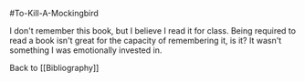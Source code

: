 #To-Kill-A-Mockingbird

I don't remember this book, but I believe I read it for class.  Being required to read a book isn't great for the capacity of remembering it, is it?  It wasn't something I was emotionally invested in.

Back to [[Bibliography]]